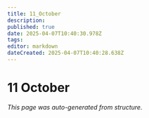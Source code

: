 ```yaml
---
title: 11_October
description: 
published: true
date: 2025-04-07T10:40:30.978Z
tags: 
editor: markdown
dateCreated: 2025-04-07T10:40:28.638Z
---
```


# 11 October

*This page was auto-generated from structure.*